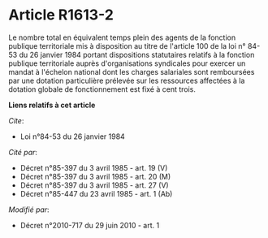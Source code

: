 # Article R1613-2

Le nombre total en équivalent temps plein des agents de la fonction publique territoriale mis à disposition au titre de
l'article 100 de la loi n° 84-53 du 26 janvier 1984 portant dispositions statutaires relatifs à la fonction publique
territoriale auprès d'organisations syndicales pour exercer un mandat à l'échelon national dont les charges salariales sont
remboursées par une dotation particulière prélevée sur les ressources affectées à la dotation globale de fonctionnement est
fixé à    cent trois.

**Liens relatifs à cet article**

_Cite_:

  - Loi n°84-53 du 26 janvier 1984

_Cité par_:

  - Décret n°85-397 du 3 avril 1985 - art. 19 (V)
  - Décret n°85-397 du 3 avril 1985 - art. 20 (M)
  - Décret n°85-397 du 3 avril 1985 - art. 27 (V)
  - Décret n°85-447 du 23 avril 1985 - art. 1 (Ab)

_Modifié par_:

  - Décret n°2010-717 du 29 juin 2010 - art. 1
